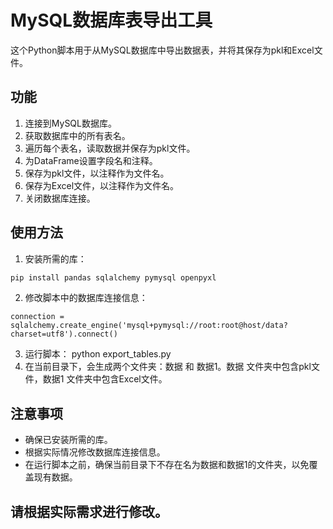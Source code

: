 # MySQL数据库表导出工具

这个Python脚本用于从MySQL数据库中导出数据表，并将其保存为pkl和Excel文件。

## 功能

1. 连接到MySQL数据库。
2. 获取数据库中的所有表名。
3. 遍历每个表名，读取数据并保存为pkl文件。
4. 为DataFrame设置字段名和注释。
5. 保存为pkl文件，以注释作为文件名。
6. 保存为Excel文件，以注释作为文件名。
7. 关闭数据库连接。

## 使用方法

1. 安装所需的库：

```bash
pip install pandas sqlalchemy pymysql openpyxl
```
2. 修改脚本中的数据库连接信息：
```
connection = sqlalchemy.create_engine('mysql+pymysql://root:root@host/data?charset=utf8').connect()
```
3. 运行脚本：
python export_tables.py
4. 在当前目录下，会生成两个文件夹：数据 和 数据1。数据 文件夹中包含pkl文件，数据1 文件夹中包含Excel文件。
## 注意事项
- 确保已安装所需的库。
- 根据实际情况修改数据库连接信息。
- 在运行脚本之前，确保当前目录下不存在名为数据和数据1的文件夹，以免覆盖现有数据。
 ## 请根据实际需求进行修改。
